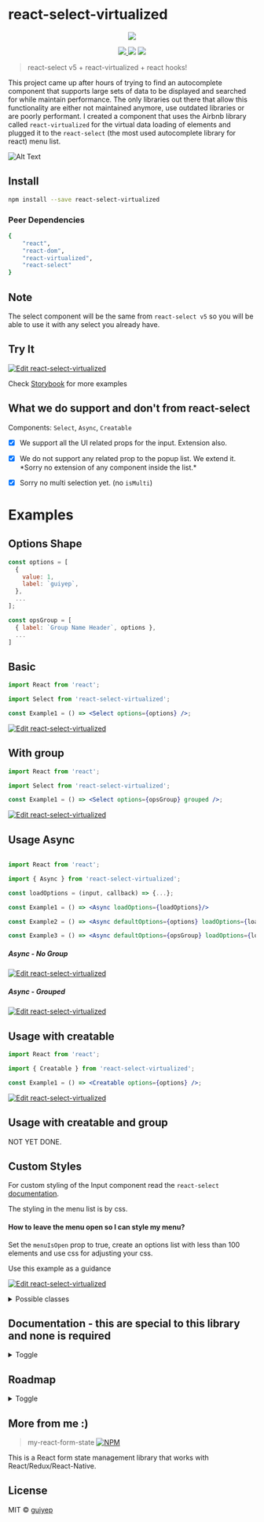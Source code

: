 # react-select-virtualized

<p align="center">
  <img src="./logo.png?raw=true">
</p>
<p align="center">
  <a href="https://www.npmjs.com/package/react-select-virtualized">
    <img src="https://img.shields.io/npm/v/react-select-virtualized.svg">
  </a>
  <img src="https://img.shields.io/badge/code_style-standard-brightgreen.svg">
  <img src="https://img.shields.io/bundlephobia/minzip/react-select-virtualized">
</p>

> react-select v5 + react-virtualized + react hooks!

This project came up after hours of trying to find an autocomplete component that supports large sets of data to be displayed and searched for while maintain performance. The only libraries out there that allow this functionality are either not maintained anymore, use outdated libraries or are poorly performant.
I created a component that uses the Airbnb library called `react-virtualized` for the virtual data loading of elements and plugged it to the `react-select` (the most used autocomplete library for react) menu list.

![Alt Text](https://imagizer.imageshack.com/img922/7402/CSd9cM.gif)

## Install

```bash
npm install --save react-select-virtualized
```

### Peer Dependencies

```bash
{
    "react",
    "react-dom",
    "react-virtualized",
    "react-select"
}
```

## Note

The select component will be the same from `react-select v5` so you will be able to use it with any select you already have.

## Try It

[![Edit react-select-virtualized](https://codesandbox.io/static/img/play-codesandbox.svg)](https://codesandbox.io/s/vigilant-mclean-wpbk7)

Check [Storybook](https://serene-hawking-021d7a.netlify.com/) for more examples

## What we do support and don't from react-select

Components: `Select`, `Async`, `Creatable`

- [x] We support all the UI related props for the input. Extension also.

- [x] We do not support any related prop to the popup list. We extend it. \*Sorry no extension of any component inside the list.\*

- [x] Sorry no multi selection yet. (no `isMulti`)

# Examples

## Options Shape

```jsx
const options = [
  {
    value: 1,
    label: `guiyep`,
  },
  ...
];

const opsGroup = [
  { label: `Group Name Header`, options },
  ...
]
```

## Basic

```jsx
import React from 'react';

import Select from 'react-select-virtualized';

const Example1 = () => <Select options={options} />;
```

[![Edit react-select-virtualized](https://codesandbox.io/static/img/play-codesandbox.svg)](https://codesandbox.io/s/vigilant-mclean-wpbk7)

## With group

```jsx
import React from 'react';

import Select from 'react-select-virtualized';

const Example1 = () => <Select options={opsGroup} grouped />;
```

[![Edit react-select-virtualized](https://codesandbox.io/static/img/play-codesandbox.svg)](https://codesandbox.io/s/angry-wing-5deq4)

## Usage Async

```jsx

import React from 'react';

import { Async } from 'react-select-virtualized';

const loadOptions = (input, callback) => {...};

const Example1 = () => <Async loadOptions={loadOptions}/>

const Example2 = () => <Async defaultOptions={options} loadOptions={loadOptions}/>

const Example3 = () => <Async defaultOptions={opsGroup} loadOptions={loadOptions} grouped/>
```

##### Async - No Group

[![Edit react-select-virtualized](https://codesandbox.io/static/img/play-codesandbox.svg)](https://codesandbox.io/s/quirky-swanson-egeh8)

##### Async - Grouped

[![Edit react-select-virtualized](https://codesandbox.io/static/img/play-codesandbox.svg)](https://codesandbox.io/s/runtime-cloud-jow57)

## Usage with creatable

```jsx
import React from 'react';

import { Creatable } from 'react-select-virtualized';

const Example1 = () => <Creatable options={options} />;
```

[![Edit react-select-virtualized](https://codesandbox.io/static/img/play-codesandbox.svg)](https://codesandbox.io/s/twilight-cloud-nqwz1)

## Usage with creatable and group

NOT YET DONE.

## Custom Styles

For custom styling of the Input component read the `react-select` [documentation](https://react-select.com/home#custom-styles).

The styling in the menu list is by css.

#### How to leave the menu open so I can style my menu?

Set the `menuIsOpen` prop to true, create an options list with less than 100 elements and use css for adjusting your css.

Use this example as a guidance

[![Edit react-select-virtualized](https://codesandbox.io/static/img/play-codesandbox.svg)](https://codesandbox.io/s/fragrant-thunder-bno6s)

<details>
  <summary>Possible classes</summary>

`react-select-virtualized` `grouped-virtualized-list-item` `flat-virtualized-item` `fast-option` `fast-option` `fast-option-focused` `fast-option-selected` `fast-option-create`

</details>

## Documentation - this are special to this library and none is required

<details>
  <summary>Toggle</summary>

| Props                                        | Type                                       | Default | Description                                                                          |
| -------------------------------------------- | ------------------------------------------ | ------- | ------------------------------------------------------------------------------------ |
| grouped                                      | boolean                                    | false   | Specify if options are grouped                                                       |
| formatGroupHeaderLabel                       | function({ label, options}) => component   |         | Will render a custom component in the popup grouped header (only for grouped)        |
| formatOptionLabel (coming from react-select) | function(option, { context }) => component |         | Will render a custom component in the label                                          |
| optionHeight                                 | number                                     | 31      | Height of each option                                                                |
| groupHeaderHeight                            | number                                     |         | Header row height in the popover list                                                |
| maxHeight (coming from react-select)         | number                                     | auto    | Max height popover list                                                              |
| defaultValue                                 | option                                     |         | Will set default value and set the component as an uncontrolled component            |
| value                                        | option                                     |         | Will set the value and the component will be a controlled component                  |
| onCreateOption (Only for Creatable)          | function(option) => nothing                |         | Will be executed when a new option is created , it is only for controlled components |

  </details>

## Roadmap

<details>
  <summary>Toggle</summary>
  
- [x] useCallback everywhere.
- [x] Move fast options to group.
- [x] Fix minimum input search on grouped component.
- [x] Upgrade alpha version.
- [x] Review all the TODOs.
- [x] Improve filtering function in `fast-react-select`.
  - [x] Improved performance by 50%
- [x] Add gzip.
- [x] Review support to all the react-select props. Should all work but multi-val.

-- v 1.0.0 --

- [x] Add support to AsyncSelect.

-- v 1.1.0 --

- [x] Add support to AsyncSelect with group.

-- v 1.2.0 --

- [x] Upgrading packages and hooks.

-- v 2.0.0 --

- [x] Adding react-select v3.
- [x] Fixing addon-info.
- [x] Remove classnames.
- [x] Improve packaging.
- [x] Remove react-hover-observer.
- [x] Added controlled components support.

-- v 2.1.0 --

- [x] Better debouncing

-- v 2.2.0 --

- [x] Add support to create element props.
- [x] Add better error handling.

-- v 2.3.0 --

- [x] Move modules to lib.
- [x] Improve debounce.

-- v3.0.0 --

- [x] Move internal state of select and async select to reducer like creatable.

-- v 3.1.0 --

- [ ] Add support to create element props with group.
- [ ] Add testing so we do not only relay on storybook.

</details>

## More from me :)

> my-react-form-state [![NPM](https://img.shields.io/npm/v/my-react-form-state.svg)](https://www.npmjs.com/package/my-react-form-state)

This is a React form state management library that works with React/Redux/React-Native.

## License

MIT © [guiyep](https://github.com/guiyep)
